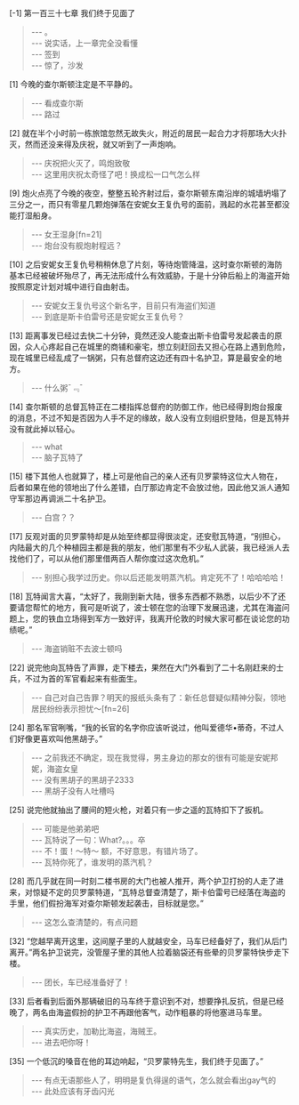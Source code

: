 
[-1] 第一百三十七章 我们终于见面了
>--- 。<br>
>--- 说实话，上一章完全没看懂<br>
>--- 签到<br>
>--- 惊了，沙发<br>

[1] 今晚的查尔斯顿注定是不平静的。
>--- 看成查尔斯<br>
>--- 路过<br>

[2] 就在半个小时前一栋旅馆忽然无故失火，附近的居民一起合力才将那场大火扑灭，然而还没来得及庆祝，就又听到了一声炮响。
>--- 庆祝把火灭了，鸣炮致敬<br>
>--- 这里用庆祝太奇怪了吧！换成松一口气怎么样<br>

[9] 炮火点亮了今晚的夜空，整整五轮齐射过后，查尔斯顿东南沿岸的城墙坍塌了三分之一，而只有零星几颗炮弹落在安妮女王复仇号的面前，溅起的水花甚至都没能打湿船身。
>--- 女王湿身[fn=21]<br>
>--- 炮台没有舰炮射程远？<br>

[10] 之后安妮女王复仇号稍稍休息了片刻，等待炮管降温，这时查尔斯顿的海防基本已经被破坏殆尽了，再无法形成什么有效威胁，于是十分钟后船上的海盗开始按照原定计划对城中进行自由射击。
>--- 安妮女王复仇号这个新名字，目前只有海盗们知道<br>
>--- 到底是斯卡伯雷号还是安妮女王复仇号？<br>

[13] 距离事发已经过去快二十分钟，竟然还没人能查出斯卡伯雷号发起袭击的原因，众人心疼起自己在城里的商铺和豪宅，想立刻赶回去又担心在路上遇到危险，现在城里已经乱成了一锅粥，只有总督府这边还有四十名护卫，算是最安全的地方。
>--- 什么粥ˉ﹃ˉ<br>

[14] 查尔斯顿的总督瓦特正在二楼指挥总督府的防御工作，他已经得到炮台报废的消息，不过不知是否因为人手不足的缘故，敌人没有立刻组织登陆，但是瓦特并没有就此掉以轻心。
>--- what<br>
>--- 脑子瓦特了<br>

[15] 楼下其他人也就算了，楼上可是他自己的亲人还有贝罗蒙特这位大人物在，后者如果在他的领地出了什么差错，白厅那边肯定不会放过他，因此他又派人通知守军那边再调派二十名护卫。
>--- 白宫？？<br>

[17] 反观对面的贝罗蒙特却是从始至终都显得很淡定，还安慰瓦特道，“别担心，内陆最大的几个种植园主都是我的朋友，他们那里有不少私人武装，我已经派人去找他们了，可以从他们那里借两百人帮你度过这次危机。”
>--- 别担心我学过历史。你以后还能发明蒸汽机。肯定死不了！哈哈哈哈！<br>

[18] 瓦特闻言大喜，“太好了，我刚到新大陆，很多东西都不熟悉，以后少不了还要请您帮忙的地方，我可是听说了，波士顿在您的治理下发展迅速，尤其在海盗问题上，您的铁血立场得到军方一致好评，我离开伦敦的时候大家可都在谈论您的功绩呢。”
>--- 海盗销赃不去波士顿吗<br>

[22] 说完他向瓦特告了声罪，走下楼去，果然在大门外看到了二十名刚赶来的士兵，不过为首的军官看起来有些面生。
>--- 自己对自己告罪？明天的报纸头条有了：新任总督疑似精神分裂，领地居民纷纷表示担忧～[fn=26]<br>

[24] 那名军官咧嘴，“我的长官的名字你应该听说过，他叫爱德华•蒂奇，不过人们好像更喜欢叫他黑胡子。”
>--- 之前我还不确定，现在我觉得，男主身边的那女的很有可能是安妮邦妮，海盗女皇<br>
>--- 没有黑胡子的黑胡子2333<br>
>--- 黑胡子没有人吐槽吗<br>

[25] 说完他就抽出了腰间的短火枪，对着只有一步之遥的瓦特扣下了扳机。
>--- 可能是他弟弟吧<br>
>--- 瓦特说了一句：What?。。。卒<br>
>--- 不！蛋！～特～ 额，不好意思，有错片场了。<br>
>--- 瓦特你死了，谁发明的蒸汽机？<br>

[28] 而几乎就在同一时刻二楼书房的大门也被人推开，两个护卫打扮的人走了进来，对惊疑不定的贝罗蒙特道，“瓦特总督查清楚了，斯卡伯雷号已经落在海盗的手里，他们假扮海军对查尔斯顿发起袭击，目标就是您。”
>--- 这怎么查清楚的，有点问题<br>

[32] “您越早离开这里，这间屋子里的人就越安全，马车已经备好了，我们从后门离开。”两名护卫说完，没管屋子里的其他人拉着脑袋还有些晕的贝罗蒙特快步走下楼。
>--- 团长，车已经准备好了！<br>

[33] 后者看到后面外那辆破旧的马车终于意识到不对，想要挣扎反抗，但是已经晚了，两名由海盗假扮的护卫不再跟他客气，动作粗暴的将他塞进马车里。
>--- 真实历史，加勒比海盗，海贼王。<br>
>--- 进去吧你呀！<br>

[35] 一个低沉的嗓音在他的耳边响起，“贝罗蒙特先生，我们终于见面了。”
>--- 有点无语那些人了，明明是复仇得逞的语气，怎么就会看出gay气的<br>
>--- 此处应该有牙齿闪光<br>
